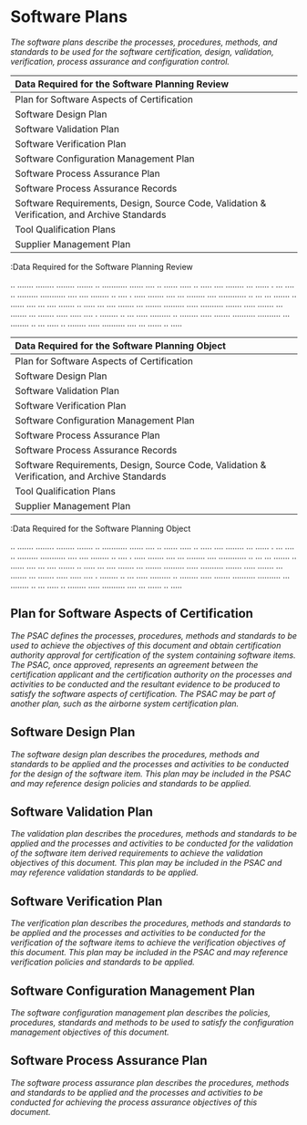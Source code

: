 # Software Plans

*The software plans describe the processes, procedures, methods, and standards to be used for the software certification, design, validation, verification, process assurance and configuration control.*

| Data Required for the Software Planning Review                                               |
|:---------------------------------------------------------------------------------------------|
| Plan for Software Aspects of Certification                                                   |
| Software Design Plan                                                                         |
| Software Validation Plan                                                                     |
| Software Verification Plan                                                                   |
| Software Configuration Management Plan                                                       |
| Software Process Assurance Plan                                                              |
| Software Process Assurance Records                           |                               |
| Software Requirements, Design, Source Code, Validation & Verification, and Archive Standards |
| Tool Qualification Plans                                                                     |
| Supplier Management Plan                                                                     |
:Data Required for the Software Planning Review

.. ....... ........ ........ ....... .. ........... ...... .... .. ...... ..... .. ..... .... ........ ... ...... . ... .... .. ......... ........... .... .... ........ .. .... . ..... ....... .... ... ........ .... ............ .. ... ... ....... .. ...... .... ... .... ....... .. ..... ... .... ....... ... ....... ......... ..... .......... ....... ..... ....... ... ....... ... ....... ..... ..... .... . ........ .. ... ..... ......... .. ........ ..... ....... .......... .......... ... ........ .. ... ..... .. ........ ..... .......... .... ... ...... .. .....

| Data Required for the Software Planning Object                                               |
|:---------------------------------------------------------------------------------------------|
| Plan for Software Aspects of Certification                                                   |
| Software Design Plan                                                                         |
| Software Validation Plan                                                                     |
| Software Verification Plan                                                                   |
| Software Configuration Management Plan                                                       |
| Software Process Assurance Plan                                                              |
| Software Process Assurance Records                           |                               |
| Software Requirements, Design, Source Code, Validation & Verification, and Archive Standards |
| Tool Qualification Plans                                                                     |
| Supplier Management Plan                                                                     |
:Data Required for the Software Planning Object

.. ....... ........ ........ ....... .. ........... ...... .... .. ...... ..... .. ..... .... ........ ... ...... . ... .... .. ......... ........... .... .... ........ .. .... . ..... ....... .... ... ........ .... ............ .. ... ... ....... .. ...... .... ... .... ....... .. ..... ... .... ....... ... ....... ......... ..... .......... ....... ..... ....... ... ....... ... ....... ..... ..... .... . ........ .. ... ..... ......... .. ........ ..... ....... .......... .......... ... ........ .. ... ..... .. ........ ..... .......... .... ... ...... .. .....

## Plan for Software Aspects of Certification

*The PSAC defines the processes, procedures, methods and standards to be used to achieve the objectives of this document and obtain certification authority approval for certification of the system containing software items. The PSAC, once approved, represents an agreement between the certification applicant and the certification authority on the processes and activities to be conducted and the resultant evidence to be produced to satisfy the software aspects of certification. The PSAC may be part of another plan, such as the airborne system certification plan.*

## Software Design Plan

*The software design plan describes the procedures, methods and standards to be applied and the processes and activities to be conducted for the design of the software item. This plan may be included in the PSAC and may reference design policies and standards to be applied.*

## Software Validation Plan

*The validation plan describes the procedures, methods and standards to be applied and the processes and activities to be conducted for the validation of the software item derived requirements to achieve the validation objectives of this document. This plan may be included in the PSAC and may reference validation standards to be applied.*

## Software Verification Plan

*The verification plan describes the procedures, methods and standards to be applied and the processes and activities to be conducted for the verification of the software items to achieve the verification objectives of this document. This plan may be included in the PSAC and may reference verification policies and standards to be applied.*

## Software Configuration Management Plan

*The software configuration management plan describes the policies, procedures, standards and methods to be used to satisfy the configuration management objectives of this document.*

## Software Process Assurance Plan

*The software process assurance plan describes the procedures, methods and standards to be applied and the processes and activities to be conducted for achieving the process assurance objectives of this document.*
